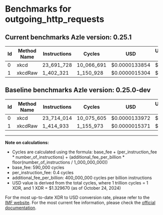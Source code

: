 # Benchmarks for outgoing_http_requests

## Current benchmarks Azle version: 0.25.1

| Id  | Method Name | Instructions | Cycles     | USD           | USD/Million Calls | Change                             |
| --- | ----------- | ------------ | ---------- | ------------- | ----------------- | ---------------------------------- |
| 0   | xkcd        | 23_691_728   | 10_066_691 | $0.0000133854 | $13.38            | <font color="green">-22_286</font> |
| 1   | xkcdRaw     | 1_402_321    | 1_150_928  | $0.0000015304 | $1.53             | <font color="green">-12_612</font> |

## Baseline benchmarks Azle version: 0.25.0-dev

| Id  | Method Name | Instructions | Cycles     | USD           | USD/Million Calls |
| --- | ----------- | ------------ | ---------- | ------------- | ----------------- |
| 0   | xkcd        | 23_714_014   | 10_075_605 | $0.0000133972 | $13.39            |
| 1   | xkcdRaw     | 1_414_933    | 1_155_973  | $0.0000015371 | $1.53             |

---

**Note on calculations:**

- Cycles are calculated using the formula: base_fee + (per_instruction_fee \* number_of_instructions) + (additional_fee_per_billion \* floor(number_of_instructions / 1_000_000_000))
- base_fee: 590_000 cycles
- per_instruction_fee: 0.4 cycles
- additional_fee_per_billion: 400_000_000 cycles per billion instructions
- USD value is derived from the total cycles, where 1 trillion cycles = 1 XDR, and 1 XDR = $1.329670 (as of October 24, 2024)

For the most up-to-date XDR to USD conversion rate, please refer to the [IMF website](https://www.imf.org/external/np/fin/data/rms_sdrv.aspx).
For the most current fee information, please check the [official documentation](https://internetcomputer.org/docs/current/developer-docs/gas-cost#execution).
